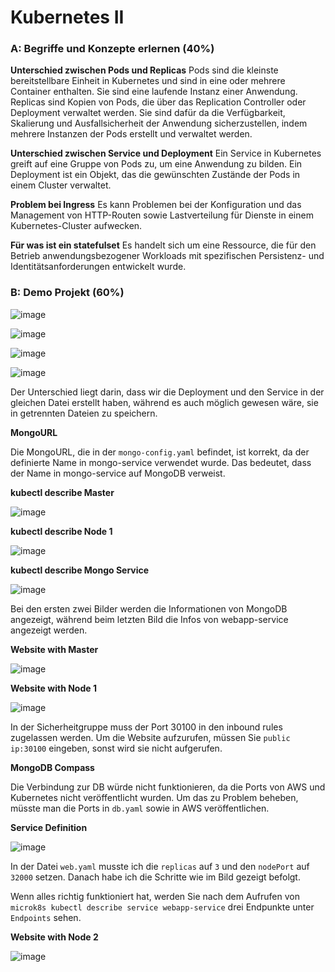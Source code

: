 # Kubernetes II

### A: Begriffe und Konzepte erlernen (40%)

<b>Unterschied zwischen Pods und Replicas</b>
Pods sind die kleinste bereitstellbare Einheit in Kubernetes und sind in eine oder mehrere Container enthalten. Sie sind eine laufende Instanz einer Anwendung.
Replicas sind Kopien von Pods, die über das Replication Controller oder Deployment verwaltet werden. Sie sind dafür da die Verfügbarkeit, Skalierung und Ausfallsicherheit der Anwendung sicherzustellen, indem mehrere Instanzen der Pods erstellt und verwaltet werden.

<b>Unterschied zwischen Service und Deployment</b>
Ein Service in Kubernetes greift auf eine Gruppe von Pods zu, um eine Anwendung zu bilden.
Ein Deployment ist ein Objekt, das die gewünschten Zustände der Pods in einem Cluster verwaltet.

<b>Problem bei Ingress</b>
Es kann Problemen bei der Konfiguration und das Management von HTTP-Routen sowie Lastverteilung für Dienste in einem Kubernetes-Cluster aufwecken.

<b>Für was ist ein statefulset</b>
Es handelt sich um eine Ressource, die für den Betrieb anwendungsbezogener Workloads mit spezifischen Persistenz- und Identitätsanforderungen entwickelt wurde.

### B: Demo Projekt (60%)

![image](https://github.com/aabishtkhh/M347-Dienst_mit_Container_anwenden/blob/main/KN07/images/B-Files.png)

![image](https://github.com/aabishtkhh/M347-Dienst_mit_Container_anwenden/blob/main/KN07/images/B-adding-files-in-cluster.png)

![image](https://github.com/aabishtkhh/M347-Dienst_mit_Container_anwenden/blob/main/KN07/images/B-check-Installation.png)

![image](https://github.com/aabishtkhh/M347-Dienst_mit_Container_anwenden/blob/main/KN07/images/B-check-not-visible-files.png)

Der Unterschied liegt darin, dass wir die Deployment und den Service in der gleichen Datei erstellt haben, während es auch möglich gewesen wäre, sie in getrennten Dateien zu speichern.

<b>MongoURL</b>

Die MongoURL, die in der `mongo-config.yaml` befindet, ist korrekt, da der definierte Name in mongo-service verwendet wurde. Das bedeutet, dass der Name in mongo-service auf MongoDB verweist.

<b>kubectl describe Master</b>

![image](https://github.com/aabishtkhh/M347-Dienst_mit_Container_anwenden/blob/main/KN07/images/B-describe-master.png)

<b>kubectl describe Node 1</b>

![image](https://github.com/aabishtkhh/M347-Dienst_mit_Container_anwenden/blob/main/KN07/images/B-describe-node-1.png)

<b>kubectl describe Mongo Service</b>

![image](https://github.com/aabishtkhh/M347-Dienst_mit_Container_anwenden/blob/main/KN07/images/B-describe-service.png)

Bei den ersten zwei Bilder werden die Informationen von MongoDB angezeigt, während beim letzten Bild die Infos von webapp-service angezeigt werden.

<b>Website with Master</b>

![image](https://github.com/aabishtkhh/M347-Dienst_mit_Container_anwenden/blob/main/KN07/images/B-website-with-master.png)

<b>Website with Node 1</b>

![image](https://github.com/aabishtkhh/M347-Dienst_mit_Container_anwenden/blob/main/KN07/images/B-website-with-node-1.png)

In der Sicherheitgruppe muss der Port 30100 in den inbound rules zugelassen werden. Um die Website aufzurufen, müssen Sie `public ip:30100` eingeben, sonst wird sie nicht aufgerufen.

<b>MongoDB Compass</b>

Die Verbindung zur DB würde nicht funktionieren, da die Ports von AWS und Kubernetes nicht veröffentlicht wurden. Um das zu Problem beheben, müsste man die Ports in `db.yaml` sowie in AWS veröffentlichen.

<b>Service Definition</b>

![image](https://github.com/aabishtkhh/M347-Dienst_mit_Container_anwenden/blob/main/KN07/images/B-changing-ports.png)

In der Datei `web.yaml` musste ich die `replicas` auf `3` und den `nodePort` auf `32000` setzen. Danach habe ich die Schritte wie im Bild gezeigt befolgt.

Wenn alles richtig funktioniert hat, werden Sie nach dem Aufrufen von `microk8s kubectl describe service webapp-service` drei Endpunkte unter `Endpoints` sehen.

<b>Website with Node 2</b>

![image](https://github.com/aabishtkhh/M347-Dienst_mit_Container_anwenden/blob/main/KN07/images/B-website-with-node-2.png)
